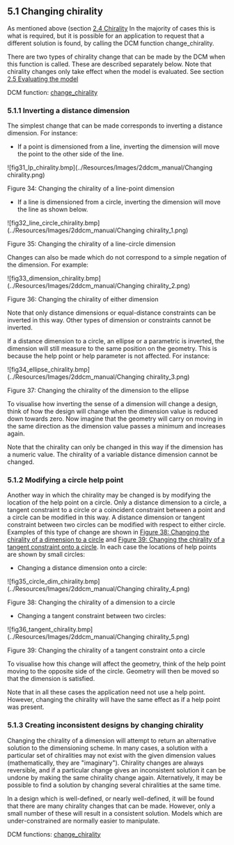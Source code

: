 ## 5.1 Changing chirality

As mentioned above (section [2.4 Chirality](2.4._Chirality.md)
In the majority of cases this is what is required, but it is possible for an application to request that a different solution is found, by calling the DCM function change\_chirality.

There are two types of chirality change that can be made by the DCM when this function is called. 
These are described separately below. 
Note that chirality changes only take effect when the model is evaluated. 
See section [2.5 Evaluating the model](2.5._Evaluating_the_model.md)

DCM function: [change\_chirality](16.8._Model_evaluation.md)

### 5.1.1 Inverting a distance dimension

The simplest change that can be made corresponds to inverting a distance dimension. 
For instance:

- If a point is dimensioned from a line, inverting the dimension will move the point to the other side of the line.

![fig31_lp_chirality.bmp](../Resources/Images/2ddcm_manual/Changing chirality.png)

Figure 34: Changing the chirality of a line-point dimension

- If a line is dimensioned from a circle, inverting the dimension will move the line as shown below.

![fig32_line_circle_chirality.bmp](../Resources/Images/2ddcm_manual/Changing chirality_1.png)

Figure 35: Changing the chirality of a line-circle dimension

Changes can also be made which do not correspond to a simple negation of the dimension. 
For example:

![fig33_dimension_chirality.bmp](../Resources/Images/2ddcm_manual/Changing chirality_2.png)

Figure 36: Changing the chirality of either dimension

Note that only distance dimensions or equal-distance constraints can be inverted in this way. 
Other types of dimension or constraints cannot be inverted.

If a distance dimension to a circle, an ellipse or a parametric is inverted, the dimension will still measure to the same position on the geometry. 
This is because the help point or help parameter is not affected. 
For instance:

![fig34_ellipse_chirality.bmp](../Resources/Images/2ddcm_manual/Changing chirality_3.png)

Figure 37: Changing the chirality of the dimension to the ellipse

To visualise how inverting the sense of a dimension will change a design, think of how the design will change when the dimension value is reduced down towards zero. 
Now imagine that the geometry will carry on moving in the same direction as the dimension value passes a minimum and increases again.

Note that the chirality can only be changed in this way if the dimension has a numeric value. 
The chirality of a variable distance dimension cannot be changed.

### 5.1.2 Modifying a circle help point

Another way in which the chirality may be changed is by modifying the location of the help point on a circle. 
Only a distance dimension to a circle, a tangent constraint to a circle or a coincident constraint between a point and a circle can be modified in this way. 
A distance dimension or tangent constraint between two circles can be modified with respect to either circle. 
Examples of this type of change are shown in [Figure 38: Changing the chirality of a dimension to a circle](#_Ref420912446) and [Figure 39: Changing the chirality of a tangent constraint onto a circle](#_Ref420912456). In each case the locations of help points are shown by small circles:

- Changing a distance dimension onto a circle:

![fig35_circle_dim_chirality.bmp](../Resources/Images/2ddcm_manual/Changing chirality_4.png)

Figure 38: Changing the chirality of a dimension to a circle

- Changing a tangent constraint between two circles:

![fig36_tangent_chirality.bmp](../Resources/Images/2ddcm_manual/Changing chirality_5.png)

Figure 39: Changing the chirality of a tangent constraint onto a circle

To visualise how this change will affect the geometry, think of the help point moving to the opposite side of the circle. 
Geometry will then be moved so that the dimension is satisfied.

Note that in all these cases the application need not use a help point. 
However, changing the chirality will have the same effect as if a help point was present.

### 5.1.3 Creating inconsistent designs by changing chirality

Changing the chirality of a dimension will attempt to return an alternative solution to the dimensioning scheme. 
In many cases, a solution with a particular set of chiralities may not exist with the given dimension values (mathematically, they are "imaginary"). Chirality changes are always reversible, and if a particular change gives an inconsistent solution it can be undone by making the same chirality change again. 
Alternatively, it may be possible to find a solution by changing several chiralities at the same time.

In a design which is well-defined, or nearly well-defined, it will be found that there are many chirality changes that can be made. 
However, only a small number of these will result in a consistent solution. 
Models which are under-constrained are normally easier to manipulate.

DCM functions: [change\_chirality](16.8._Model_evaluation.md)

